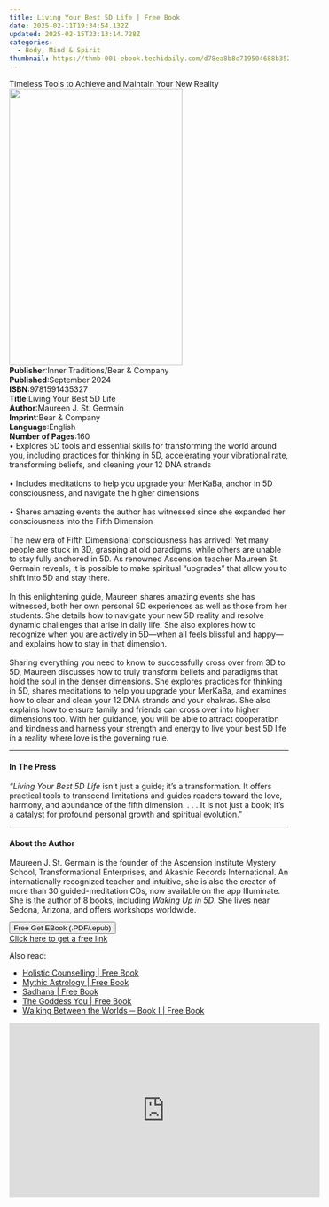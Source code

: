 ```yaml
---
title: Living Your Best 5D Life | Free Book
date: 2025-02-11T19:34:54.132Z
updated: 2025-02-15T23:13:14.728Z
categories:
  - Body, Mind & Spirit
thumbnail: https://thmb-001-ebook.techidaily.com/d78ea8b8c719504688b3529128c9ebeaa5d9bd4d33793aee6acf6cadb38f865f.jpg
---
```

<main id="book-container">
  <div class="flex flex-col">
    <div class="book-brief flex-1 py-6 px-4 sm:p-6 md:py-10 md:px-8">
      <!-- brief-->
      <div class="book-brief-main">
        Timeless Tools to Achieve and Maintain Your New Reality
      </div>
    </div>
    <div
      class="book-meta-info flex-1 grid gap-4 col-start-1 col-end-3 row-start-1 sm:mb-6 sm:grid-cols-4 lg:gap-6 lg:col-start-2 lg:row-end-6 lg:row-span-6 lg:mb-0"
    >
      <div
        class="book-meta-info-left place-content-center mt-4 p-4 text-sm leading-6 col-start-2 col-span-2 dark:text-slate-400"
      >
        <img
          class="w-full h-500 object-cover rounded-lg sm:h-255 sm:col-span-2 lg:col-span-full"
          src="https://img-001-ebook.techidaily.com/369837e7fd1b35f97e82cb1504592b2dbd4872f2697ecad0af34ad491cbc7036.jpg"
          alt=""
          width="312"
          height="500"
        />
      </div>
      <div
        class="book-meta-info-right mt-2 col-start-1 row-start-2 col-span-3 self-center"
      >
        <!-- meta data  -->
        <div class="flex flex-col px-4 md:px-8">
          <div class="flex-1">
            <strong>Publisher</strong>:<span class="px-2"
              >Inner Traditions/Bear &amp; Company</span
            >
          </div>
          <div class="flex-1">
            <strong>Published</strong>:<span class="px-2">September 2024</span>
          </div>
          <div class="flex-1">
            <strong>ISBN</strong>:<span class="px-2">9781591435327</span>
          </div>
          <div class="flex-1">
            <strong>Title</strong>:<span class="px-2"
              >Living Your Best 5D Life</span
            >
          </div>
          <div class="flex-1">
            <strong>Author</strong>:<span class="px-2"
              >Maureen J. St. Germain</span
            >
          </div>
          <div class="flex-1">
            <strong>Imprint</strong>:<span class="px-2"
              >Bear &amp; Company</span
            >
          </div>
          <div class="flex-1">
            <strong>Language</strong>:<span class="px-2">English</span>
          </div>
          <div class="flex-1">
            <strong>Number of Pages</strong>:<span class="px-2">160</span>
          </div>
        </div>
      </div>
    </div>
    <div class="book-description flex-1 py-6 px-4 sm:p-6 md:py-10 md:px-8">
      <div class="book-description-main">
        <div accordion-content="" id="description">
          • Explores 5D tools and essential skills for transforming the world
          around you, including practices for thinking in 5D, accelerating your
          vibrational rate, transforming beliefs, and cleaning your 12 DNA
          strands<br /><br />• Includes meditations to help you upgrade your
          MerKaBa, anchor in 5D consciousness, and navigate the higher
          dimensions<br /><br />• Shares amazing events the author has witnessed
          since she expanded her consciousness into the Fifth Dimension<br /><br />The
          new era of Fifth Dimensional consciousness has arrived! Yet many
          people are stuck in 3D, grasping at old paradigms, while others are
          unable to stay fully anchored in 5D. As renowned Ascension teacher
          Maureen St. Germain reveals, it is possible to make spiritual
          “upgrades” that allow you to shift into 5D and stay there.<br /><br />In
          this enlightening guide, Maureen shares amazing events she has
          witnessed, both her own personal 5D experiences as well as those from
          her students. She details how to navigate your new 5D reality and
          resolve dynamic challenges that arise in daily life. She also explores
          how to recognize when you are actively in 5D—when all feels blissful
          and happy—and explains how to stay in that dimension.<br /><br />Sharing
          everything you need to know to successfully cross over from 3D to 5D,
          Maureen discusses how to truly transform beliefs and paradigms that
          hold the soul in the denser dimensions. She explores practices for
          thinking in 5D, shares meditations to help you upgrade your MerKaBa,
          and examines how to clear and clean your 12 DNA strands and your
          chakras. She also explains how to ensure family and friends can cross
          over into higher dimensions too. With her guidance, you will be able
          to attract cooperation and kindness and harness your strength and
          energy to live your best 5D life in a reality where love is the
          governing rule.
        </div>
        <div class="accordion-fader"></div>
      </div>
    </div>
    <div class="book-excerpts flex-1 py-6 px-4 sm:p-6 md:py-10 md:px-8">
      <!-- excerpts-->
      <div class="book-excerpts-main">
        <hr />
        <h4 class="placeholder placeholder-heading">
          <span>In The Press</span>
        </h4>
        <p>
          <i>“Living Your Best 5D Life</i> isn’t just a guide; it’s a
          transformation. It offers practical tools to transcend limitations and
          guides readers toward the love, harmony, and abundance of the fifth
          dimension. . . . It is not just a book; it’s a catalyst for profound
          personal growth and spiritual evolution.”
        </p>
      </div>
    </div>
    <div class="book-about-author flex-1 py-6 px-4 sm:p-6 md:py-10 md:px-8">
      <!-- about author-->
      <div class="book-main-author-main">
        <hr />
        <h4 class="placeholder placeholder-heading">
          <span>About the Author</span>
        </h4>
        <p>
          Maureen J. St. Germain is the founder of the Ascension Institute
          Mystery School, Transformational Enterprises, and Akashic Records
          International. An internationally recognized teacher and intuitive,
          she is also the creator of more than 30 guided-meditation CDs, now
          available on the app Illuminate. She is the author of 8 books,
          including <i>Waking Up in 5D</i>. She lives near Sedona, Arizona, and
          offers workshops worldwide.
        </p>
      </div>
    </div>
    <div class="book-free-get flex-1 py-6 px-4 sm:p-6 md:py-10 md:px-8">
      <button
        id="btn-free-get"
        class="bg-blue-500 hover:bg-blue-700 text-white font-bold py-2 px-4 rounded"
      >
        Free Get EBook (.PDF/.epub)
      </button>
      <div id="countdown-display" class="px-2 text-lg mt-2"></div>
      <a
        id="free-link"
        class="hidden bg-blue-500 hover:bg-blue-700 text-white font-bold py-2 px-4 rounded"
        href="https://www.ebooks.com/en-us/book/211240974/living-your-best-5d-life/maureen-j-st-germain/"
        target="_blank"
        >Click here to get a free link</a
      >
    </div>
    <script>
      let countdownTime = 0;
      let countdownInterval = null;
      document
        .getElementById('btn-free-get')
        .addEventListener('click', startCountdown);
      function startCountdown() {
        countdownTime = new Date().getTime() + 60000 * 3;
        countdownInterval = setInterval(updateCountdown, 1000);
        document.getElementById('btn-free-get').disabled = true;
        document
          .getElementById('btn-free-get')
          .classList.add('bg-gray-500', 'cursor-not-allowed');
      }
      function updateCountdown() {
        let currentTime = new Date().getTime();
        let timeLeft = countdownTime - currentTime;
        let secondsLeft = Math.floor(timeLeft / 1000);
        document.getElementById('countdown-display').innerHTML =
          `Remaining time: ${secondsLeft} seconds.`;
        if (secondsLeft <= 0) {
          clearInterval(countdownInterval);
          document.getElementById('btn-free-get').classList.add('hidden');
          document.getElementById('free-link').classList.remove('hidden');
          document.getElementById('countdown-display').innerHTML = '';
        }
      }
    </script>
  </div>
</main>

<ins class="adsbygoogle"
      style="display:block"
      data-ad-client="ca-pub-7571918770474297"
      data-ad-slot="8358498916"
      data-ad-format="auto"
      data-full-width-responsive="true"></ins>
    

<span class="atpl-alsoreadstyle">Also read:</span>
<div><ul>
<li><a href="https://novels-ebooks.techidaily.com/209846851-9781584200604-holistic-counselling/"><u>Holistic Counselling | Free Book</u></a></li>
<li><a href="https://novels-ebooks.techidaily.com/209846873-9780983059844-mythic-astrology/"><u>Mythic Astrology | Free Book</u></a></li>
<li><a href="https://novels-ebooks.techidaily.com/209846810-9781772571257-sadhana/"><u>Sadhana | Free Book</u></a></li>
<li><a href="https://novels-ebooks.techidaily.com/209846834-9780997466621-the-goddess-you/"><u>The Goddess You | Free Book</u></a></li>
<li><a href="https://novels-ebooks.techidaily.com/209846857-9781772570939-walking-between-the-worlds-book-i/"><u>Walking Between the Worlds ─ Book I | Free Book</u></a></li>
</ul></div>

<!-- affiliate ads begin -->
<iframe width="560" height="315" src="https://www.youtube.com/embed/ZeYbTVeaXg0?si=rwLL1DbBoX26BGjm" title="YouTube video player" frameborder="0" allow="accelerometer; autoplay; clipboard-write; encrypted-media; gyroscope; picture-in-picture; web-share" referrerpolicy="strict-origin-when-cross-origin" allowfullscreen></iframe>
<!-- affiliate ads end -->

